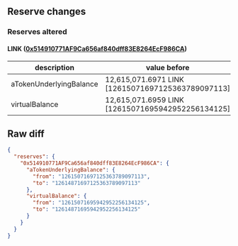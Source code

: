 ## Reserve changes

### Reserves altered

#### LINK ([0x514910771AF9Ca656af840dff83E8264EcF986CA](https://etherscan.io/address/0x514910771AF9Ca656af840dff83E8264EcF986CA))

| description | value before | value after |
| --- | --- | --- |
| aTokenUnderlyingBalance | 12,615,071.6971 LINK [12615071697125363789097113] | 12,614,871.6971 LINK [12614871697125363789097113] |
| virtualBalance | 12,615,071.6959 LINK [12615071695942952256134125] | 12,614,871.6959 LINK [12614871695942952256134125] |


## Raw diff

```json
{
  "reserves": {
    "0x514910771AF9Ca656af840dff83E8264EcF986CA": {
      "aTokenUnderlyingBalance": {
        "from": "12615071697125363789097113",
        "to": "12614871697125363789097113"
      },
      "virtualBalance": {
        "from": "12615071695942952256134125",
        "to": "12614871695942952256134125"
      }
    }
  }
}
```